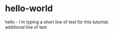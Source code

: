 # hello-world
hello - i'm typing a short line of text for this tutortial.  
additional line of text 
